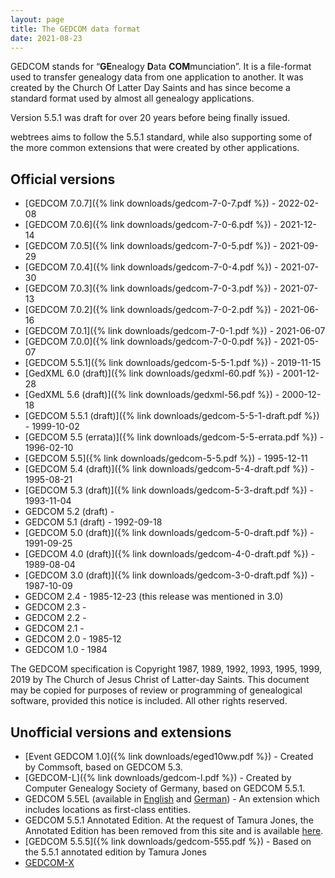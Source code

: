 ```yaml
---
layout: page
title: The GEDCOM data format
date: 2021-08-23
---
```


GEDCOM stands for “**GE**nealogy **D**ata **COM**munciation”. It is a file-format used to transfer genealogy data from one application to another.  It was created by the Church Of Latter Day Saints and has since become a standard format used by almost all genealogy applications.

Version 5.5.1 was draft for over 20 years before being finally issued.

webtrees aims to follow the 5.5.1 standard, while also supporting some
of the more common extensions that were created by other applications.

## Official versions

* [GEDCOM 7.0.7]({% link downloads/gedcom-7-0-7.pdf %}) - 2022-02-08
* [GEDCOM 7.0.6]({% link downloads/gedcom-7-0-6.pdf %}) - 2021-12-14
* [GEDCOM 7.0.5]({% link downloads/gedcom-7-0-5.pdf %}) - 2021-09-29
* [GEDCOM 7.0.4]({% link downloads/gedcom-7-0-4.pdf %}) - 2021-07-30
* [GEDCOM 7.0.3]({% link downloads/gedcom-7-0-3.pdf %}) - 2021-07-13
* [GEDCOM 7.0.2]({% link downloads/gedcom-7-0-2.pdf %}) - 2021-06-16
* [GEDCOM 7.0.1]({% link downloads/gedcom-7-0-1.pdf %}) - 2021-06-07
* [GEDCOM 7.0.0]({% link downloads/gedcom-7-0-0.pdf %}) - 2021-05-07
* [GEDCOM 5.5.1]({% link downloads/gedcom-5-5-1.pdf %}) - 2019-11-15
* [GedXML 6.0 (draft)]({% link downloads/gedxml-60.pdf %}) - 2001-12-28
* [GedXML 5.6 (draft)]({% link downloads/gedxml-56.pdf %}) - 2000-12-18
* [GEDCOM 5.5.1 (draft)]({% link downloads/gedcom-5-5-1-draft.pdf %}) - 1999-10-02
* [GEDCOM 5.5 (errata)]({% link downloads/gedcom-5-5-errata.pdf %}) - 1996-02-10
* [GEDCOM 5.5]({% link downloads/gedcom-5-5.pdf %}) - 1995-12-11
* [GEDCOM 5.4 (draft)]({% link downloads/gedcom-5-4-draft.pdf %}) - 1995-08-21
* [GEDCOM 5.3 (draft)]({% link downloads/gedcom-5-3-draft.pdf %}) - 1993-11-04
* GEDCOM 5.2 (draft) -
* GEDCOM 5.1 (draft) - 1992-09-18
* [GEDCOM 5.0 (draft)]({% link downloads/gedcom-5-0-draft.pdf %}) - 1991-09-25
* [GEDCOM 4.0 (draft)]({% link downloads/gedcom-4-0-draft.pdf %}) - 1989-08-04
* [GEDCOM 3.0 (draft)]({% link downloads/gedcom-3-0-draft.pdf %}) - 1987-10-09
* GEDCOM 2.4 - 1985-12-23 (this release was mentioned in 3.0)
* GEDCOM 2.3 -
* GEDCOM 2.2 -
* GEDCOM 2.1 -
* GEDCOM 2.0 - 1985-12
* GEDCOM 1.0 - 1984

The GEDCOM specification is Copyright 1987, 1989, 1992, 1993, 1995, 1999, 2019 by The Church of Jesus Christ of Latter-day Saints. This document may be copied for purposes of review or programming of genealogical software, provided this notice is included. All other rights reserved.

## Unofficial versions and extensions

* [Event GEDCOM 1.0]({% link downloads/eged10ww.pdf %}) - Created by Commsoft, based on GEDCOM 5.3.
* [GEDCOM-L]({% link downloads/gedcom-l.pdf %}) - Created by Computer Genealogy Society of Germany, based on GEDCOM 5.5.1.
* GEDCOM 5.5EL (available in [English](http://wiki-en.genealogy.net/Gedcom_5.5EL) and [German](http://wiki.genealogy.net/Gedcom_5.5EL)) - An extension which includes locations as first-class entities.
* GEDCOM 5.5.1 Annotated Edition. At the request of Tamura Jones, the Annotated Edition has been removed from this site and is available [here](https://www.tamurajones.net/GEDCOM551AnnotatedEdition.xhtml).
* [GEDCOM 5.5.5]({% link downloads/gedcom-555.pdf %}) - Based on the 5.5.1 annotated edition by Tamura Jones
* [GEDCOM-X](http://www.gedcomx.org)
